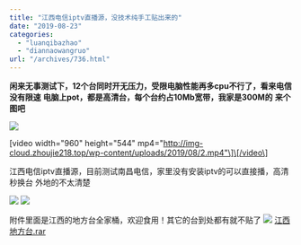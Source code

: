 ```yaml
---
title: "江西电信iptv直播源，没技术纯手工贴出来的"
date: "2019-08-23"
categories: 
  - "luanqibazhao"
  - "diannaowangruo"
url: "/archives/736.html"
---
```


**闲来无事测试下，12个台同时开无压力，受限电脑性能再多cpu不行了，看来电信没有限速** **电脑上pot，都是高清台，每个台约占10Mb宽带，我家是300M的** **来个图吧**

![](http://img-cloud.zhoujie218.top/wp-content/uploads/2019/08/175638z1sjexpjhch7ps8120190825-1.jpg)

\[video width="960" height="544" mp4="http://img-cloud.zhoujie218.top/wp-content/uploads/2019/08/2.mp4"\]\[/video\]

江西电信iptv直播源，目前测试南昌电信，家里没有安装iptv的可以直接播，高清秒换台 外地的不太清楚

![](http://img-cloud.zhoujie218.top/wp-content/uploads/2019/08/p1-191x300.png) ![](http://img-cloud.zhoujie218.top/wp-content/uploads/2019/08/p2-300x159.png)

附件里面是江西的地方台全家桶，欢迎食用！其它的台到处都有就不贴了 ![](http://img-cloud.zhoujie218.top/wp-content/uploads/2019/08/rar20190823.gif) [江西地方台.rar](https://www.right.com.cn/forum/forum.php?mod=attachment&aid=MzA0MzI4fDZlZGU0MDBmfDE1NjY1NDM4ODF8MTM5OTk2fDkyMzA0Nw%3D%3D)

